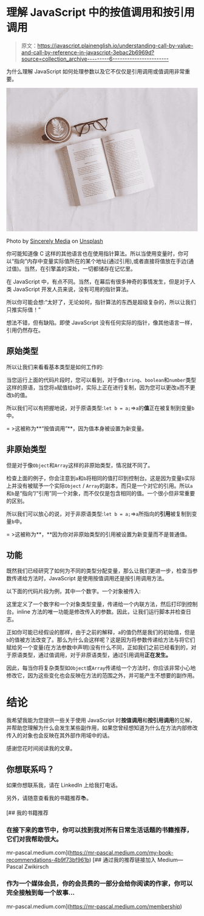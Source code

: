 # 理解 JavaScript 中的按值调用和按引用调用

> 原文：<https://javascript.plainenglish.io/understanding-call-by-value-and-call-by-reference-in-javascript-3ebac2b6969d?source=collection_archive---------6----------------------->

为什么理解 JavaScript 如何处理参数以及它不仅仅是引用调用或值调用非常重要。

![](img/25209a618c3844b2f844c318dfc5dd47.png)

Photo by [Sincerely Media](https://unsplash.com/@sincerelymedia) on [Unsplash](https://unsplash.com/)

你可能知道像 C 这样的其他语言也在使用指针算法。所以当使用变量时，你可以“指向”内存中变量实际值所在的某个地址(通过引用),或者直接将值放在手边(通过值)。当然，在引擎盖的深处，一切都储存在记忆里。

在 JavaScript 中，有点不同。当然，在幕后有很多神奇的事情发生，但是对于人类 JavaScript 开发人员来说，没有可用的指针算法。

所以你可能会想:“太好了，无论如何，指针算法的东西是超级复杂的，所以让我们只推实际值！”

想法不错，但有缺陷。即使 JavaScript 没有任何实际的指针，像其他语言一样，引用仍然存在。

## 原始类型

所以让我们来看看基本类型是如何工作的:

当您运行上面的代码片段时，您可以看到，对于像`string`、`boolean`和`number`类型这样的原语，当您将`a`赋值给`b`时，实际上正在进行复制，因为您可以更改`a`而不更改`b`的值。

所以我们可以有把握地说，对于原语类型:`let b = a;`=>`a`的**值**正在被复制到变量`b`中。

= >这被称为**“按值调用”**，因为值本身被设置为新变量。

## 非原始类型

但是对于像`Object`和`Array`这样的非原始类型，情况就不同了。

检查上面的例子，你会注意到`a`和`b`将相同的值打印到控制台。这是因为变量`b`实际上并没有被赋予一个实际`Object` / `Array`的副本，而只是一个对它的引用。所以`a`和`b`是“指向”/“引用”同一个对象，而不仅仅是包含相同的值。一个很小但非常重要的区别。

所以我们可以放心的说，对于非原语类型:`let b = a;`=>`a`所指向的**引用**被复制到变量`b`中。

= >这被称为**，**因为你对非原始类型的引用被设置为新变量而不是普通值。

## 功能

既然我们已经研究了如何为不同的类型分配变量，那么让我们更进一步，检查当参数传递给方法时，JavaScript 是使用按值调用还是按引用调用方法。

以下面的代码片段为例，其中一个数字。一个对象被传入:

这里定义了一个数字和一个对象类型变量，传递给一个内联方法，然后打印到控制台。inline 方法的唯一功能是修改传入的参数。因此，让我们运行脚本并检查日志。

正如你可能已经假设的那样，由于之前的解释，`a`的值仍然是我们的初始值，但是`b`的值被方法改变了。那么为什么会这样呢？这是因为将参数传递给方法与将它们赋给另一个变量(在方法参数中声明)没有什么不同，正如我们之前已经看到的，对于原语类型，通过值调用，对于非原语类型，通过引用调用**正在发生。**

因此，每当你将复杂类型如`Object`或`Array`传递给一个方法时，你应该非常小心地修改它，因为这些变化也会反映在方法的范围之外，并可能产生不想要的副作用。

# 结论

我希望我能为您提供一些关于使用 JavaScript 时**按值调用**和**按引用调用**的见解，并帮助您理解为什么会发生某些副作用，如果您曾经想知道为什么在方法内部修改传入的对象也会反映在其外部作用域中的话。

感谢您花时间阅读我的文章。

## 你想联系吗？

如果你想联系我，请在 LinkedIn 上给我打电话。

另外，请随意查看我的书籍推荐📚。

[](https://mr-pascal.medium.com/my-book-recommendations-4b9f73bf961b) [## 我的书籍推荐

### 在接下来的章节中，你可以找到我对所有日常生活话题的书籍推荐，它们对我帮助很大。

mr-pascal.medium.com](https://mr-pascal.medium.com/my-book-recommendations-4b9f73bf961b) [](https://mr-pascal.medium.com/membership) [## 通过我的推荐链接加入 Medium—Pascal Zwikirsch

### 作为一个媒体会员，你的会员费的一部分会给你阅读的作家，你可以完全接触到每一个故事…

mr-pascal.medium.com](https://mr-pascal.medium.com/membership)